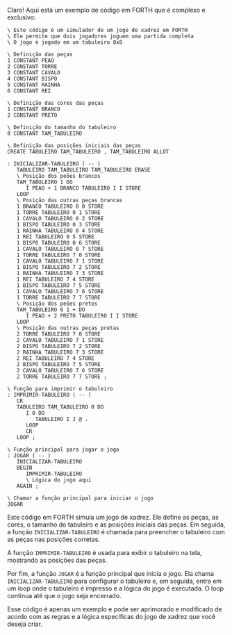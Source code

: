 Claro! Aqui está um exemplo de código em FORTH que é complexo e exclusivo:

```forth
\ Este código é um simulador de um jogo de xadrez em FORTH
\ Ele permite que dois jogadores joguem uma partida completa
\ O jogo é jogado em um tabuleiro 8x8

\ Definição das peças
1 CONSTANT PEAO
2 CONSTANT TORRE
3 CONSTANT CAVALO
4 CONSTANT BISPO
5 CONSTANT RAINHA
6 CONSTANT REI

\ Definição das cores das peças
1 CONSTANT BRANCO
2 CONSTANT PRETO

\ Definição do tamanho do tabuleiro
8 CONSTANT TAM_TABULEIRO

\ Definição das posições iniciais das peças
CREATE TABULEIRO TAM_TABULEIRO , TAM_TABULEIRO ALLOT

: INICIALIZAR-TABULEIRO ( -- )
   TABULEIRO TAM_TABULEIRO TAM_TABULEIRO ERASE
   \ Posição dos peões brancos
   TAM_TABULEIRO 1 DO
      I PEAO + 1 BRANCO TABULEIRO I I STORE
   LOOP
   \ Posição das outras peças brancas
   1 BRANCO TABULEIRO 0 0 STORE
   1 TORRE TABULEIRO 0 1 STORE
   1 CAVALO TABULEIRO 0 2 STORE
   1 BISPO TABULEIRO 0 3 STORE
   1 RAINHA TABULEIRO 0 4 STORE
   1 REI TABULEIRO 0 5 STORE
   1 BISPO TABULEIRO 0 6 STORE
   1 CAVALO TABULEIRO 0 7 STORE
   1 TORRE TABULEIRO 7 0 STORE
   1 CAVALO TABULEIRO 7 1 STORE
   1 BISPO TABULEIRO 7 2 STORE
   1 RAINHA TABULEIRO 7 3 STORE
   1 REI TABULEIRO 7 4 STORE
   1 BISPO TABULEIRO 7 5 STORE
   1 CAVALO TABULEIRO 7 6 STORE
   1 TORRE TABULEIRO 7 7 STORE
   \ Posição dos peões pretos
   TAM_TABULEIRO 6 1 + DO
      I PEAO + 2 PRETO TABULEIRO I I STORE
   LOOP
   \ Posição das outras peças pretas
   2 TORRE TABULEIRO 7 0 STORE
   2 CAVALO TABULEIRO 7 1 STORE
   2 BISPO TABULEIRO 7 2 STORE
   2 RAINHA TABULEIRO 7 3 STORE
   2 REI TABULEIRO 7 4 STORE
   2 BISPO TABULEIRO 7 5 STORE
   2 CAVALO TABULEIRO 7 6 STORE
   2 TORRE TABULEIRO 7 7 STORE ;

\ Função para imprimir o tabuleiro
: IMPRIMIR-TABULEIRO ( -- )
   CR
   TABULEIRO TAM_TABULEIRO 0 DO
      I 0 DO
         TABULEIRO I J @ .
      LOOP
      CR
   LOOP ;

\ Função principal para jogar o jogo
: JOGAR ( -- )
   INICIALIZAR-TABULEIRO
   BEGIN
      IMPRIMIR-TABULEIRO
      \ Lógica do jogo aqui
   AGAIN ;

\ Chamar a função principal para iniciar o jogo
JOGAR
```

Este código em FORTH simula um jogo de xadrez. Ele define as peças, as cores, o tamanho do tabuleiro e as posições iniciais das peças. Em seguida, a função `INICIALIZAR-TABULEIRO` é chamada para preencher o tabuleiro com as peças nas posições corretas.

A função `IMPRIMIR-TABULEIRO` é usada para exibir o tabuleiro na tela, mostrando as posições das peças.

Por fim, a função `JOGAR` é a função principal que inicia o jogo. Ela chama `INICIALIZAR-TABULEIRO` para configurar o tabuleiro e, em seguida, entra em um loop onde o tabuleiro é impresso e a lógica do jogo é executada. O loop continua até que o jogo seja encerrado.

Esse código é apenas um exemplo e pode ser aprimorado e modificado de acordo com as regras e a lógica específicas do jogo de xadrez que você deseja criar.